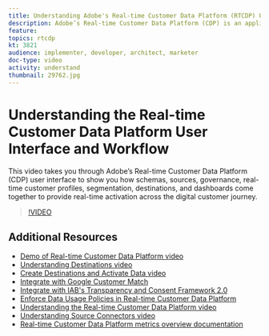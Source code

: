 ```yaml
---
title: Understanding Adobe's Real-time Customer Data Platform (RTCDP) User Interface and Workflow
description: Adobe’s Real-time Customer Data Platform (CDP) is an application service built on top of Adobe Experience Platform that brings together known and unknown customer data to create trusted customer profiles with simplified integration, intelligent segmentation, and real-time activation across the digital customer journey.
feature: 
topics: rtcdp
kt: 3821
audience: implementer, developer, architect, marketer
doc-type: video
activity: understand
thumbnail: 29762.jpg
---
```


# Understanding the Real-time Customer Data Platform User Interface and Workflow

This video takes you through Adobe’s Real-time Customer Data Platform (CDP) user interface to show you how schemas, sources, governance, real-time customer profiles, segmentation, destinations, and dashboards come together to provide real-time activation across the digital customer journey.

>[!VIDEO](https://video.tv.adobe.com/v/29762?quality=12&learn=on)

## Additional Resources

* [Demo of Real-time Customer Data Platform video](demo.md)
* [Understanding Destinations video](understanding-destinations.md)
* [Create Destinations and Activate Data video](create-destinations-and-activate-data.md)
* [Integrate with Google Customer Match](/help/rtcdp/integrate-with-google-customer-match.md)
* [Integrate with IAB's Transparency and Consent Framework 2.0](/help/rtcdp/integrate-with-iab-transparency-and-consent-framework-2.md)
* [Enforce Data Usage Policies in Real-time Customer Data Platform](../governance/enforce-data-usage-policies-in-real-time-cdp.md)
* [Understanding the Real-time Customer Data Platform video](understanding-the-real-time-customer-data-platform.md)
* [Understanding Source Connectors video](../data-ingestion/understanding-source-connectors.md)
* [Real-time Customer Data Platform metrics overview documentation](https://docs.adobe.com/content/help/en/experience-platform/rtcdp/intro/home-page-dashboards.html)
